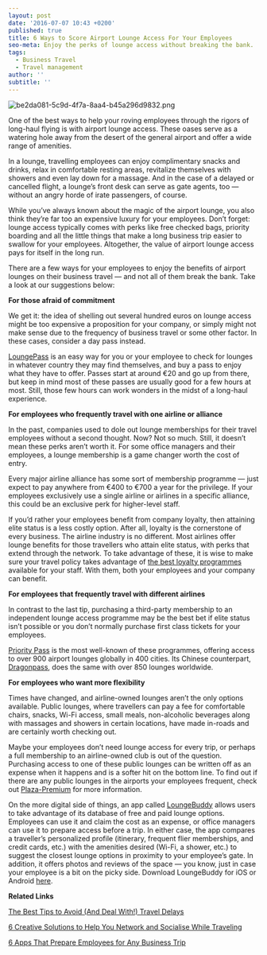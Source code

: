 ```yaml
---
layout: post
date: '2016-07-07 10:43 +0200'
published: true
title: 6 Ways to Score Airport Lounge Access For Your Employees
seo-meta: Enjoy the perks of lounge access without breaking the bank.
tags:
  - Business Travel
  - Travel management
author: ''
subtitle: ''
---
```

![be2da081-5c9d-4f7a-8aa4-b45a296d9832.png]({{site.baseurl}}/blog-media/be2da081-5c9d-4f7a-8aa4-b45a296d9832.png)

One of the best ways to help your roving employees through the rigors of long-haul flying is with airport lounge access. These oases serve as a watering hole away from the desert of the general airport and offer a wide range of amenities. 

In a lounge, travelling employees can enjoy complimentary snacks and drinks, relax in comfortable resting areas, revitalize themselves with showers and even lay down for a massage. And in the case of a delayed or cancelled flight, a lounge’s front desk can serve as gate agents, too — without an angry horde of irate passengers, of course. 

While you’ve always known about the magic of the airport lounge, you also think they’re far too an expensive luxury for your employees. Don’t forget: lounge access typically comes with perks like free checked bags, priority boarding and all the little things that make a long business trip easier to swallow for your employees. Altogether, the value of airport lounge access pays for itself in the long run. 

There are a few ways for your employees to enjoy the benefits of airport lounges on their business travel — and not all of them break the bank. Take a look at our suggestions below: 

**For those afraid of commitment**

We get it: the idea of shelling out several hundred euros on lounge access might be too expensive a proposition for your company, or simply might not make sense due to the frequency of business travel or some other factor. In these cases, consider a day pass instead. 

[LoungePass](https://www.loungepass.com/index.cfm?c=2) is an easy way for you or your employee to check for lounges in whatever country they may find themselves, and buy a pass to enjoy what they have to offer. Passes start at around €20 and go up from there, but keep in mind most of these passes are usually good for a few hours at most. Still, those few hours can work wonders in the midst of a long-haul experience.

**For employees who frequently travel with one airline or alliance**

In the past, companies used to dole out lounge memberships for their travel employees without a second thought. Now? Not so much. Still, it doesn’t mean these perks aren’t worth it. For some office managers and their employees, a lounge membership is a game changer worth the cost of entry. 

Every major airline alliance has some sort of membership programme — just expect to pay anywhere from €400 to €700 a year for the privilege. If your employees exclusively use a single airline or airlines in a specific alliance, this could be an exclusive perk for higher-level staff. 

If you’d rather your employees benefit from company loyalty, then attaining elite status is a less costly option. After all, loyalty is the cornerstone of every business. The airline industry is no different. Most airlines offer lounge benefits for those travellers who attain elite status, with perks that extend through the network. To take advantage of these, it is wise to make sure your travel policy takes advantage of [the best loyalty programmes](http://travelperk.com/blog/the-best-loyalty-programmes-for-business-travelers/) available for your staff. With them, both your employees and your company can benefit. 

**For employees that frequently travel with different airlines**

In contrast to the last tip, purchasing a third-party membership to an independent lounge access programme may be the best bet if elite status isn’t possible or you don’t normally purchase first class tickets for your employees. 

[Priority Pass](//http://www.prioritypass.com) is the most well-known of these programmes, offering access to over 900 airport lounges globally in 400 cities. Its Chinese counterpart, [Dragonpass](http://en.dragonpass.com.cn/), does the same with over 850 lounges worldwide. 

**For employees who want more flexibility**

Times have changed, and airline-owned lounges aren’t the only options available. Public lounges, where travellers can pay a fee for comfortable chairs, snacks, Wi-Fi access, small meals, non-alcoholic beverages along with massages and showers in certain locations, have made in-roads and are certainly worth checking out. 

Maybe your employees don’t need lounge access for every trip, or perhaps a full membership to an airline-owned club is out of the question. Purchasing access to one of these public lounges can be written off as an expense when it happens and is a softer hit on the bottom line. To find out if there are any public lounges in the airports your employees frequent, check out [Plaza-Premium](http://plaza-network.com/) for more information.

On the more digital side of things, an app called [LoungeBuddy](https://www.loungebuddy.com/) allows users to take advantage of its database of free and paid lounge options. Employees can use it and claim the cost as an expense, or office managers can use it to prepare access before a trip. In either case, the app compares a traveller’s personalized profile (itinerary, frequent flier memberships, and credit cards, etc.) with the amenities desired (Wi-Fi, a shower, etc.) to suggest the closest lounge options in proximity to your employee’s gate. In addition, it offers photos and reviews of the space — you know, just in case your employee is a bit on the picky side. Download LoungeBuddy for iOS or Android [here](https://www.loungebuddy.com/mobile?source=footer-cta). 

**Related Links**

[The Best Tips to Avoid (And Deal With!) Travel Delays](http://travelperk.com/blog/the-best-tips-to-avoid-and-deal-with-travel-delays/)

[6 Creative Solutions to Help You Network and Socialise While Traveling](http://travelperk.com/blog/6-creative-solutions-that-help-you-network-and-socialize-while-traveling/)

[6 Apps That Prepare Employees for Any Business Trip](http://travelperk.com/blog/6-apps-that-prepare-employees-for-any-business-trip-while-cutting-costs/)